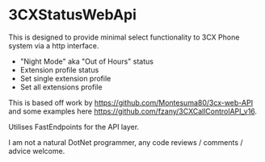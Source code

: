# 3CXStatusWebApi

This is designed to provide minimal select functionality to 3CX Phone system via a http interface.


* "Night Mode" aka "Out of Hours" status
* Extension profile status
* Set single extension profile
* Set all extensions profile

This is based off work by https://github.com/Montesuma80/3cx-web-API and some examples here https://github.com/fzany/3CXCallControlAPI_v16.

Utilises FastEndpoints for the API layer.

I am not a natural DotNet programmer, any code reviews / comments / advice welcome.
